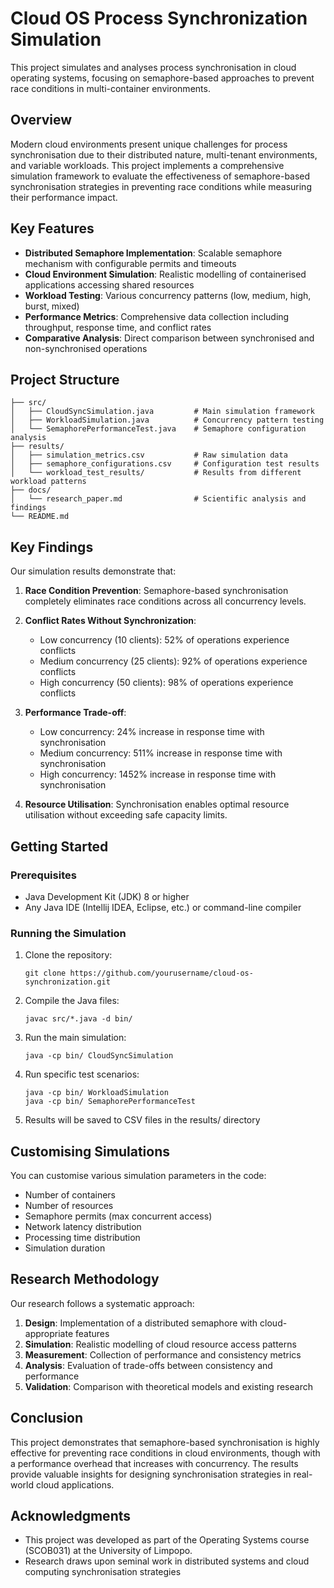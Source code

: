 # Cloud OS Process Synchronization Simulation

This project simulates and analyses process synchronisation in cloud operating systems, focusing on semaphore-based approaches to prevent race conditions in multi-container environments.

## Overview

Modern cloud environments present unique challenges for process synchronisation due to their distributed nature, multi-tenant environments, and variable workloads. This project implements a comprehensive simulation framework to evaluate the effectiveness of semaphore-based synchronisation strategies in preventing race conditions while measuring their performance impact.

## Key Features

- **Distributed Semaphore Implementation**: Scalable semaphore mechanism with configurable permits and timeouts
- **Cloud Environment Simulation**: Realistic modelling of containerised applications accessing shared resources
- **Workload Testing**: Various concurrency patterns (low, medium, high, burst, mixed)
- **Performance Metrics**: Comprehensive data collection including throughput, response time, and conflict rates
- **Comparative Analysis**: Direct comparison between synchronised and non-synchronised operations

## Project Structure

```
├── src/
│   ├── CloudSyncSimulation.java         # Main simulation framework
│   ├── WorkloadSimulation.java          # Concurrency pattern testing
│   └── SemaphorePerformanceTest.java    # Semaphore configuration analysis
├── results/
│   ├── simulation_metrics.csv           # Raw simulation data
│   ├── semaphore_configurations.csv     # Configuration test results
│   └── workload_test_results/           # Results from different workload patterns
├── docs/
│   └── research_paper.md                # Scientific analysis and findings
└── README.md
```

## Key Findings

Our simulation results demonstrate that:

1. **Race Condition Prevention**: Semaphore-based synchronisation completely eliminates race conditions across all concurrency levels.

2. **Conflict Rates Without Synchronization**:
   - Low concurrency (10 clients): 52% of operations experience conflicts
   - Medium concurrency (25 clients): 92% of operations experience conflicts
   - High concurrency (50 clients): 98% of operations experience conflicts

3. **Performance Trade-off**:
   - Low concurrency: 24% increase in response time with synchronisation
   - Medium concurrency: 511% increase in response time with synchronisation 
   - High concurrency: 1452% increase in response time with synchronisation

4. **Resource Utilisation**: Synchronisation enables optimal resource utilisation without exceeding safe capacity limits.

## Getting Started

### Prerequisites

- Java Development Kit (JDK) 8 or higher
- Any Java IDE (Intellij IDEA, Eclipse, etc.) or command-line compiler

### Running the Simulation

1. Clone the repository:
   ```
   git clone https://github.com/yourusername/cloud-os-synchronization.git
   ```

2. Compile the Java files:
   ```
   javac src/*.java -d bin/
   ```

3. Run the main simulation:
   ```
   java -cp bin/ CloudSyncSimulation
   ```

4. Run specific test scenarios:
   ```
   java -cp bin/ WorkloadSimulation
   java -cp bin/ SemaphorePerformanceTest
   ```

5. Results will be saved to CSV files in the results/ directory

## Customising Simulations

You can customise various simulation parameters in the code:

- Number of containers
- Number of resources
- Semaphore permits (max concurrent access)
- Network latency distribution
- Processing time distribution
- Simulation duration

## Research Methodology

Our research follows a systematic approach:
1. **Design**: Implementation of a distributed semaphore with cloud-appropriate features
2. **Simulation**: Realistic modelling of cloud resource access patterns
3. **Measurement**: Collection of performance and consistency metrics
4. **Analysis**: Evaluation of trade-offs between consistency and performance
5. **Validation**: Comparison with theoretical models and existing research

## Conclusion

This project demonstrates that semaphore-based synchronisation is highly effective for preventing race conditions in cloud environments, though with a performance overhead that increases with concurrency. The results provide valuable insights for designing synchronisation strategies in real-world cloud applications.

## Acknowledgments

- This project was developed as part of the Operating Systems course (SCOB031) at the University of Limpopo.
- Research draws upon seminal work in distributed systems and cloud computing synchronisation strategies
